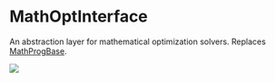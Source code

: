 # MathOptInterface

An abstraction layer for mathematical optimization solvers. Replaces [MathProgBase](https://github.com/JuliaOpt/MathProgBase.jl).

[![](https://img.shields.io/badge/docs-latest-blue.svg)](http://www.juliaopt.org/MathOptInterface.jl/latest)
